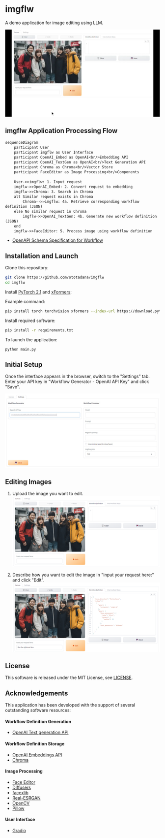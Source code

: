 # imgflw
A demo application for image editing using LLM.

![demo](./readme-images/demo-01.webp)

## imgflw Application Processing Flow
```mermaid
sequenceDiagram
    participant User
    participant imgflw as User Interface
    participant OpenAI_Embed as OpenAI<br/>Embedding API
    participant OpenAI_TextGen as OpenAI<br/>Text Generation API
    participant Chroma as Chroma<br/>Vector Store
    participant FaceEditor as Image Processing<br/>Components

    User->>imgflw: 1. Input request
    imgflw->>OpenAI_Embed: 2. Convert request to embedding
    imgflw->>Chroma: 3. Search in Chroma
    alt Similar request exists in Chroma
        Chroma-->>imgflw: 4a. Retrieve corresponding workflow definition (JSON)
    else No similar request in Chroma
        imgflw->>OpenAI_TextGen: 4b. Generate new workflow definition (JSON)
    end
    imgflw->>FaceEditor: 5. Process image using workflow definition
```

- [OpenAPI Schema Specification for Workflow](./imgflw/components/core/workflow_generators/workflow.yml)

## Installation and Launch
Clone this repository:

```bash
git clone https://github.com/ototadana/imgflw
cd imgflw
```

Install [PyTorch 2.1](https://pytorch.org/) and [xFormers](https://github.com/facebookresearch/xformers):

Example command:

```bash
pip install torch torchvision xformers --index-url https://download.pytorch.org/whl/cu121
```

Install required software:

```bash
pip install -r requirements.txt
```

To launch the application:

```bash
python main.py
```

## Initial Setup
Once the interface appears in the browser, switch to the "Settings" tab. Enter your API key in "Workflow Generator - OpenAI API Key" and click "Save".

![OpenAI API Key](./readme-images/settings-01.jpg)

## Editing Images
1. Upload the image you want to edit.
  ![Upload](./readme-images/step-01.png)

2. Describe how you want to edit the image in "Input your request here:" and click "Edit".
  ![Edit](./readme-images/step-02.png)

## License
This software is released under the MIT License, see [LICENSE](./LICENSE).

## Acknowledgements
This application has been developed with the support of several outstanding software resources:

#### Workflow Definition Generation
- [OpenAI Text generation API](https://platform.openai.com/docs/guides/text-generation/text-generation-models)

#### Workflow Definition Storage
- [OpenAI Embeddings API](https://platform.openai.com/docs/guides/embeddings/embeddings)
- [Chroma](https://docs.trychroma.com/)

#### Image Processing
- [Face Editor](https://github.com/ototadana/sd-face-editor)
- [Diffusers](https://huggingface.co/docs/diffusers/index)
- [facexlib](https://github.com/xinntao/facexlib)
- [Real-ESRGAN](https://github.com/xinntao/Real-ESRGAN)
- [OpenCV](https://opencv.org/)
- [Pillow](https://python-pillow.org/)

#### User Interface
- [Gradio](https://www.gradio.app/)